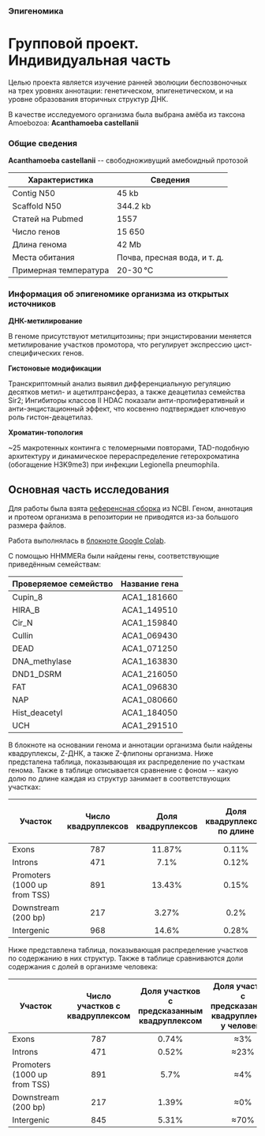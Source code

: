 ### Эпигеномика
# Групповой проект. Индивидуальная часть
Целью проекта является изучение ранней эволюции беспозвоночных на трех уровнях аннотации: 
генетическом, эпигенетическом, и на уровне образования вторичных структур ДНК.

В качестве исследуемого организма была выбрана амёба из таксона Amoebozoa: **Acanthamoeba castellanii**

### Общие сведения
**Acanthamoeba castellanii** -- cвободноживущий амебоидный протозой

|Характеристика |Сведения |
|---|---|
|Contig N50| 		45 kb|
|Scaffold N50|		344.2 kb|
|Статей на Pubmed| 1557|
|Число генов|  	15 650|
|Длина генома| 	42 Mb|
|Места обитания| Почва, пресная вода, и т. д.|
|Примерная температура| 20-30 °C|

### Информация об эпигеномике организма из открытых источников
**ДНК-метилирование**

В геноме присутствуют метилцитозины; при энцистировании меняется метилирование участков промотора, что регулирует экспрессию цист-специфических генов.

**Гистоновые модификации**

Транскриптомный анализ выявил дифференциальную регуляцию десятков метил- и ацетилтрансфераз, а также деацетилаз семейства Sir2; 
Ингибиторы классов II HDAC показали анти-пролиферативный и анти-энцистационный эффект, что косвенно подтверждает ключевую роль гистон-деацетилаз.

**Хроматин-топология**

~25 макротенных континга с теломерными повторами, TAD-подобную архитектуру и динамическое перераспределение гетерохроматина (обогащение H3K9me3) при инфекции Legionella pneumophila.

## Основная часть исследования
Для работы была взята [референсная сборка](https://www.ncbi.nlm.nih.gov/datasets/genome/GCF_000313135.1/) из NCBI. 
Геном, аннотация и протеом организма в репозитории не приводятся из-за большого размера файлов.

Работа выполнялась в [блокноте Google Colab](https://colab.research.google.com/drive/1hwmZG0eFcjLvMjCLIVsODaLCy5eTESzB?usp=sharing).

С помощью HHMMERa были найдены гены, соответствующие приведённым семействам:

|Проверяемое семейство|Название гена|
|:------|:--:|
|Cupin_8  | ACA1_181660  |
| HIRA_B |ACA1_149510 | 
| Cir_N  | ACA1_159840 |
| Cullin | ACA1_069430 |
| DEAD | ACA1_071250 |
| DNA_methylase | ACA1_163830 |
| DND1_DSRM | ACA1_216050 |
|FAT  | ACA1_096830 |
|NAP | ACA1_080660|
| Hist_deacetyl | ACA1_184050|
|UCH  |ACA1_291510 |

В блокноте на основании генома и аннотации организма были найдены квадруплексы, Z-ДНК, а также Z-флипоны организма.
Ниже предсталена таблица, показывающая их распределение по участкам генома. 
Также в таблице описывается сравнение с фоном -- какую долю по длине каждая из структур занимает в соответствующих участках:

|Участок |Число квадруплексов|Доля квадруплексов|Доля квадруплексов по длине |Число предсказаний Z-hunt|Доля предсказаний Z-hunt| Доля Z-ДНК по длине|Число предсказаний ZDNAbert|Доля предсказаний ZDNAbert|Доля предсказаний ZDNAbert по длине |
|------|:--:|:--:|:--:|:--:|:--:|:--:|:--:|:--:|:--:|
|Exons                        | 787 | 11.87% |0.11% | 58356 | 58.01% | 9.48%	| 43510 | 45.47% | 3.72%|
|Introns                      | 471 | 7.1% | 0.12%| 45224 | 44.96% |17.78% |47715 | 49.87% |11.5% |
|Promoters (1000 up from TSS) | 891 | 13.43% | 0.15%| 25246 | 25.1% | 5.01%	|26310 | 27.5% |3.16% |
|Downstream (200 bp)          | 217 | 3.27% |0.2% | 4903 | 4.87% |4.61%	 |4654 | 4.86% | 2.65%|
|Intergenic                   | 968 | 14.6% |0.28% | 10668 | 10.61% |2.91% |9258 | 9.68% |1.52% |

Ниже представлена таблица, показывающая распределение участков по содержанию в них структур. 
Также в таблице сравниваются доли содержания с долей в организме человека:

|Участок |Число участков с квадруплексом|Доля участков с предсказанным квадруплексом|Доля участков с предсказанным квадруплексом у человека |Число участков предсказаний Z-hunt|Доля участков с предсказанным Z-hunt|Доля участков с предсказанным Z-hunt у человека |Число участков предсказаний ZDNAbert|Доля участков с предсказанным ZDNAbert| Доля участков с предсказанным ZDNAbert у человека|
|------|:--:|:--:|:--:|:--:|:--:|:--:|:--:|:--:|:--:|
|Exons                        | 787 | 0.74% | ≈3% |41270 | 39.02% | 14.9%| 43510 | 41.14% |≈10% |
|Introns                      | 471 | 0.52% | ≈23%| 37503 | 41.19% |47.1% | 47715 | 52.4% | ≈30%|
|Promoters (1000 up from TSS) | 891 | 5.7% | ≈4%| 12077 | 77.21% | 35%| 26310 | 168.21% |  ≈30% |
|Downstream (200 bp)          | 217 | 1.39% |≈0% | 4663 | 29.82% |3% | 4654 | 29.76% | ≈0% |
|Intergenic                   | 845 | 5.31% | ≈70%| 6180 | 38.86% | 0%| 10386 | 65.31% |≈30% |
